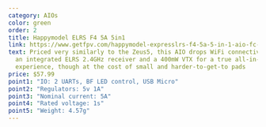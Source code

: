 ```yaml
---
category: AIOs
color: green
order: 2
title: Happymodel ELRS F4 5A 5in1
link: https://www.getfpv.com/happymodel-expresslrs-f4-5a-5-in-1-aio-fc-w-built-in-2-4ghz-rx.html
text: Priced very similarly to the Zeus5, this AIO drops WiFi connectivity for
  an integrated ELRS 2.4GHz receiver and a 400mW VTX for a true all-in-one
  experience, though at the cost of small and harder-to-get-to pads
price: $57.99
point1: "IO: 2 UARTs, BF LED control, USB Micro"
point2: "Regulators: 5v 1A"
point3: "Nominal current: 5A"
point4: "Rated voltage: 1s"
point5: "Weight: 4.57g"
---
```

